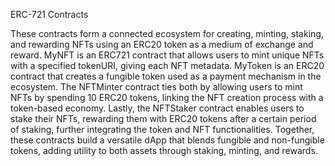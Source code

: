ERC-721 Contracts

These contracts form a connected ecosystem for creating, minting, staking, and rewarding NFTs using an ERC20 token as a medium of exchange and reward. 
MyNFT is an ERC721 contract that allows users to mint unique NFTs with a specified tokenURI, giving each NFT metadata.
MyToken is an ERC20 contract that creates a fungible token used as a payment mechanism in the ecosystem.
The NFTMinter contract ties both by allowing users to mint NFTs by spending 10 ERC20 tokens, linking the NFT creation process with a token-based economy.
Lastly, the NFTStaker contract enables users to stake their NFTs, rewarding them with ERC20 tokens after a certain period of staking, further integrating the token and NFT functionalities.
Together, these contracts build a versatile dApp that blends fungible and non-fungible tokens, adding utility to both assets through staking, minting, and rewards.